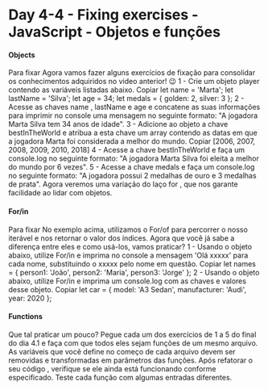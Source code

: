 # Day 4-4 - Fixing exercises - JavaScript - Objetos e funções

#### Objects

Para fixar
Agora vamos fazer alguns exercícios de fixação para consolidar os conhecimentos adquiridos no video anterior! 😉
1 - Crie um objeto player contendo as variáveis listadas abaixo.
Copiar
let name = 'Marta';
let lastName = 'Silva';
let age = 34;
let medals = { golden: 2, silver: 3 };
2 - Acesse as chaves name , lastName e age e concatene as suas informações para imprimir no console uma mensagem no seguinte formato: "A jogadora Marta Silva tem 34 anos de idade".
3 - Adicione ao objeto a chave bestInTheWorld e atribua a esta chave um array contendo as datas em que a jogadora Marta foi considerada a melhor do mundo.
Copiar
[2006, 2007, 2008, 2009, 2010, 2018]
4 - Acesse a chave bestInTheWorld e faça um console.log no seguinte formato: "A jogadora Marta Silva foi eleita a melhor do mundo por 6 vezes".
5 - Acesse a chave medals e faça um console.log no seguinte formato: "A jogadora possui 2 medalhas de ouro e 3 medalhas de prata".
Agora veremos uma variação do laço for , que nos garante facilidade ao lidar com objetos.

#### For/in

Para fixar
No exemplo acima, utilizamos o For/of para percorrer o nosso iterável e nos retornar o valor dos índices.
Agora que você já sabe a diferença entre eles e como usá-los, vamos praticar?
1 - Usando o objeto abaixo, utilize For/in e imprima no console a mensagem 'Olá xxxxx' para cada nome, substituindo o xxxxx pelo nome em questão.
Copiar
let names = {
  person1: 'João',
  person2: 'Maria',
  person3: 'Jorge' 
};
2 - Usando o objeto abaixo, utilize For/in e imprima um console.log com as chaves e valores desse objeto.
Copiar
let car = {
  model: 'A3 Sedan',
  manufacturer: 'Audi',
  year: 2020
};

#### Functions

Que tal praticar um pouco?
Pegue cada um dos exercícios de 1 a 5 do final do dia 4.1 e faça com que todos eles sejam funções de um mesmo arquivo. As variáveis que você define no começo de cada arquivo devem ser removidas e transformadas em parâmetros das funções.
Após refatorar o seu código , verifique se ele ainda está funcionando conforme especificado. Teste cada função com algumas entradas diferentes.